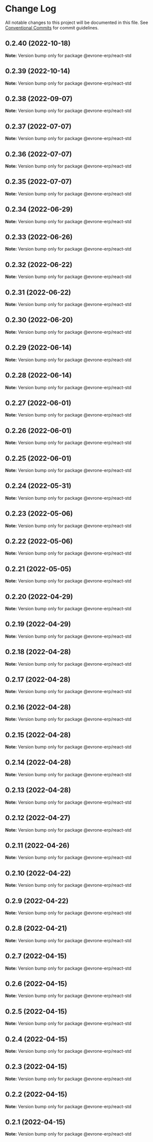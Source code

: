 # Change Log

All notable changes to this project will be documented in this file.
See [Conventional Commits](https://conventionalcommits.org) for commit guidelines.

## 0.2.40 (2022-10-18)

**Note:** Version bump only for package @evrone-erp/react-std





## 0.2.39 (2022-10-14)

**Note:** Version bump only for package @evrone-erp/react-std





## 0.2.38 (2022-09-07)

**Note:** Version bump only for package @evrone-erp/react-std





## 0.2.37 (2022-07-07)

**Note:** Version bump only for package @evrone-erp/react-std





## 0.2.36 (2022-07-07)

**Note:** Version bump only for package @evrone-erp/react-std





## 0.2.35 (2022-07-07)

**Note:** Version bump only for package @evrone-erp/react-std





## 0.2.34 (2022-06-29)

**Note:** Version bump only for package @evrone-erp/react-std





## 0.2.33 (2022-06-26)

**Note:** Version bump only for package @evrone-erp/react-std





## 0.2.32 (2022-06-22)

**Note:** Version bump only for package @evrone-erp/react-std





## 0.2.31 (2022-06-22)

**Note:** Version bump only for package @evrone-erp/react-std





## 0.2.30 (2022-06-20)

**Note:** Version bump only for package @evrone-erp/react-std





## 0.2.29 (2022-06-14)

**Note:** Version bump only for package @evrone-erp/react-std





## 0.2.28 (2022-06-14)

**Note:** Version bump only for package @evrone-erp/react-std





## 0.2.27 (2022-06-01)

**Note:** Version bump only for package @evrone-erp/react-std





## 0.2.26 (2022-06-01)

**Note:** Version bump only for package @evrone-erp/react-std





## 0.2.25 (2022-06-01)

**Note:** Version bump only for package @evrone-erp/react-std





## 0.2.24 (2022-05-31)

**Note:** Version bump only for package @evrone-erp/react-std





## 0.2.23 (2022-05-06)

**Note:** Version bump only for package @evrone-erp/react-std





## 0.2.22 (2022-05-06)

**Note:** Version bump only for package @evrone-erp/react-std





## 0.2.21 (2022-05-05)

**Note:** Version bump only for package @evrone-erp/react-std





## 0.2.20 (2022-04-29)

**Note:** Version bump only for package @evrone-erp/react-std





## 0.2.19 (2022-04-29)

**Note:** Version bump only for package @evrone-erp/react-std





## 0.2.18 (2022-04-28)

**Note:** Version bump only for package @evrone-erp/react-std





## 0.2.17 (2022-04-28)

**Note:** Version bump only for package @evrone-erp/react-std





## 0.2.16 (2022-04-28)

**Note:** Version bump only for package @evrone-erp/react-std





## 0.2.15 (2022-04-28)

**Note:** Version bump only for package @evrone-erp/react-std





## 0.2.14 (2022-04-28)

**Note:** Version bump only for package @evrone-erp/react-std





## 0.2.13 (2022-04-28)

**Note:** Version bump only for package @evrone-erp/react-std





## 0.2.12 (2022-04-27)

**Note:** Version bump only for package @evrone-erp/react-std





## 0.2.11 (2022-04-26)

**Note:** Version bump only for package @evrone-erp/react-std





## 0.2.10 (2022-04-22)

**Note:** Version bump only for package @evrone-erp/react-std





## 0.2.9 (2022-04-22)

**Note:** Version bump only for package @evrone-erp/react-std





## 0.2.8 (2022-04-21)

**Note:** Version bump only for package @evrone-erp/react-std





## 0.2.7 (2022-04-15)

**Note:** Version bump only for package @evrone-erp/react-std





## 0.2.6 (2022-04-15)

**Note:** Version bump only for package @evrone-erp/react-std





## 0.2.5 (2022-04-15)

**Note:** Version bump only for package @evrone-erp/react-std





## 0.2.4 (2022-04-15)

**Note:** Version bump only for package @evrone-erp/react-std





## 0.2.3 (2022-04-15)

**Note:** Version bump only for package @evrone-erp/react-std





## 0.2.2 (2022-04-15)

**Note:** Version bump only for package @evrone-erp/react-std





## 0.2.1 (2022-04-15)

**Note:** Version bump only for package @evrone-erp/react-std
